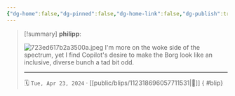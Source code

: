 ```yaml
---
{"dg-home":false,"dg-pinned":false,"dg-home-link":false,"dg-publish":true,"tags":["dgblip"],"disabled rules":["yaml-title","yaml-title-alias","file-name-heading"],"title":"philipp on mastodon @ 2024-04-23","created-date":"2024-04-23T04:41:30","id":112318696057711540,"updated-date":"2025-05-02T08:50:44","dg-path":"blips/112318696057711531.md","permalink":"/blips/112318696057711531/","dgPassFrontmatter":true}
---
```


> [!summary] **philipp**:
>
> ![723ed617b2a3500a.jpeg](/img/user/attachments/723ed617b2a3500a.jpeg)
> I'm more on the woke side of the spectrum, yet I find Copilot's desire to make the Borg look like an inclusive, diverse bunch a tad bit odd.
> - - -
>
> 🗓️ `Tue, Apr 23, 2024` · [[public/blips/112318696057711531\|🔗]]
{ #blip}

